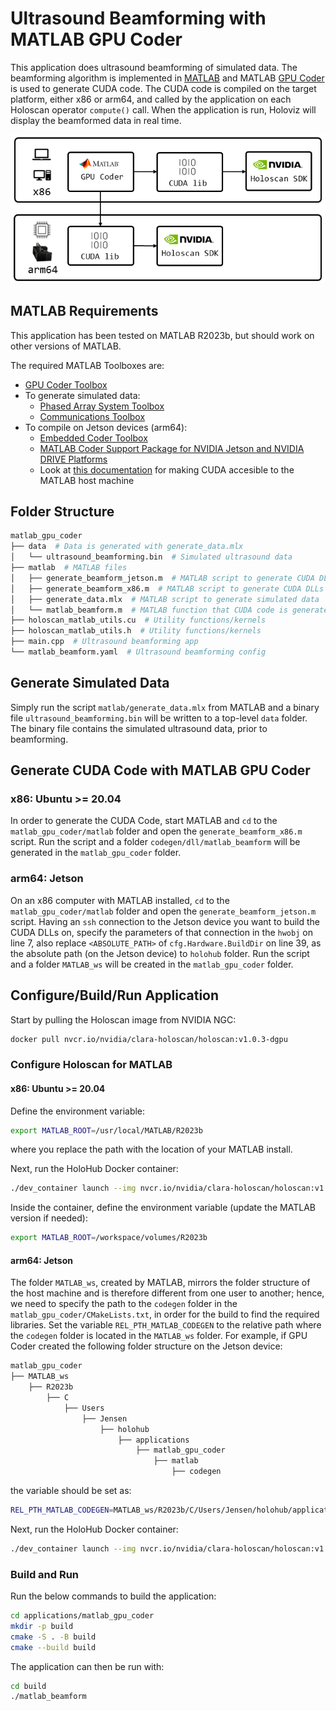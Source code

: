 # Ultrasound Beamforming with MATLAB GPU Coder

This application does ultrasound beamforming of simulated data. The beamforming algorithm is implemented in [MATLAB](https://uk.mathworks.com/products/matlab.html) and MATLAB [GPU Coder](https://www.mathworks.com/products/gpu-coder.html) is used to generate CUDA code. The CUDA code is compiled on the target platform, either x86 or arm64, and called by the application on each Holoscan operator `compute()` call. When the application is run, Holoviz will display the beamformed data in real time.

<img src="resources/architecture_diagram.png" alt="isolated" width="800"/>

## MATLAB Requirements

This application has been tested on MATLAB R2023b, but should work on other versions of MATLAB.

The required MATLAB Toolboxes are:

* [GPU Coder Toolbox](https://www.mathworks.com/products/gpu-coder.html)
* To generate simulated data:
    * [Phased Array System Toolbox](https://uk.mathworks.com/products/phased-array.html)
    * [Communications Toolbox](https://uk.mathworks.com/products/communications.html)
* To compile on Jetson devices (arm64):
    * [Embedded Coder Toolbox](https://uk.mathworks.com/products/embedded-coder.html)
    * [MATLAB Coder Support Package for NVIDIA Jetson and NVIDIA DRIVE Platforms](https://uk.mathworks.com/help/supportpkg/nvidia/)
    * Look at [this documentation](https://uk.mathworks.com/help/coder/nvidia/ug/install-and-setup-prerequisites.html) for making CUDA accesible to the MATLAB host machine

## Folder Structure

```sh
matlab_gpu_coder
├── data  # Data is generated with generate_data.mlx
│   └── ultrasound_beamforming.bin  # Simulated ultrasound data
├── matlab  # MATLAB files
│   ├── generate_beamform_jetson.m  # MATLAB script to generate CUDA DLLs on Jetson
│   ├── generate_beamform_x86.m  # MATLAB script to generate CUDA DLLs on x86
│   ├── generate_data.mlx  # MATLAB script to generate simulated data
│   └── matlab_beamform.m  # MATLAB function that CUDA code is generated from
├── holoscan_matlab_utils.cu  # Utility functions/kernels
├── holoscan_matlab_utils.h  # Utility functions/kernels
├── main.cpp  # Ultrasound beamforming app
└── matlab_beamform.yaml  # Ultrasound beamforming config
```

## Generate Simulated Data

Simply run the script `matlab/generate_data.mlx` from MATLAB and a binary file `ultrasound_beamforming.bin` will be written to a top-level `data` folder. The binary file contains the simulated ultrasound data, prior to beamforming.

## Generate CUDA Code with MATLAB GPU Coder

### x86: Ubuntu >= 20.04

In order to generate the CUDA Code, start MATLAB and `cd` to the `matlab_gpu_coder/matlab` folder and open the `generate_beamform_x86.m` script. Run the script and a folder `codegen/dll/matlab_beamform` will be generated in the `matlab_gpu_coder` folder.

### arm64: Jetson

On an x86 computer with MATLAB installed, `cd` to the `matlab_gpu_coder/matlab` folder and open the `generate_beamform_jetson.m` script. Having an `ssh` connection to the Jetson device you want to build the CUDA DLLs on, specify the parameters of that connection in the `hwobj` on line 7, also replace `<ABSOLUTE_PATH>` of `cfg.Hardware.BuildDir` on line 39, as the absolute path (on the Jetson device) to `holohub` folder. Run the script and a folder `MATLAB_ws` will be created in the `matlab_gpu_coder` folder.

## Configure/Build/Run Application

Start by pulling the Holoscan image from NVIDIA NGC:
```sh
docker pull nvcr.io/nvidia/clara-holoscan/holoscan:v1.0.3-dgpu
```

### Configure Holoscan for MATLAB

#### x86: Ubuntu >= 20.04

Define the environment variable:
```sh
export MATLAB_ROOT=/usr/local/MATLAB/R2023b
```
where you replace the path with the location of your MATLAB install.

Next, run the HoloHub Docker container:
```sh
./dev_container launch --img nvcr.io/nvidia/clara-holoscan/holoscan:v1.0.3-dgpu --add-volume ${MATLAB_ROOT}
```

Inside the container, define the environment variable (update the MATLAB version if needed):
```sh
export MATLAB_ROOT=/workspace/volumes/R2023b
```

#### arm64: Jetson

The folder `MATLAB_ws`, created by MATLAB, mirrors the folder structure of the host machine and is therefore different from one user to another; hence, we need to specify the path to the `codegen` folder in the `matlab_gpu_coder/CMakeLists.txt`, in order for the build to find the required libraries. Set the variable `REL_PTH_MATLAB_CODEGEN` to the relative path where the `codegen` folder is located in the `MATLAB_ws` folder. For example, if GPU Coder created the following folder structure on the Jetson device:
```sh
matlab_gpu_coder
├── MATLAB_ws
    ├── R2023b
        ├── C
            ├── Users
                ├── Jensen
                    ├── holohub
                        ├── applications
                            ├── matlab_gpu_coder
                                ├── matlab
                                    ├── codegen
```
the variable should be set as:
```sh
REL_PTH_MATLAB_CODEGEN=MATLAB_ws/R2023b/C/Users/Jensen/holohub/applications/matlab_gpu_coder/matlab/codegen
```

Next, run the HoloHub Docker container:
```sh
./dev_container launch --img nvcr.io/nvidia/clara-holoscan/holoscan:v1.0.3-dgpu
```

### Build and Run

Run the below commands to build the application:
```sh
cd applications/matlab_gpu_coder
mkdir -p build
cmake -S . -B build
cmake --build build
```

The application can then be run with:
```sh
cd build
./matlab_beamform
```
